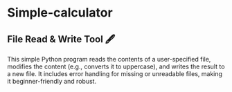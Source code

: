 # Simple-calculator
## File Read & Write Tool 🖋️

This simple Python program reads the contents of a user-specified file, modifies the content (e.g., converts it to uppercase), and writes the result to a new file. It includes error handling for missing or unreadable files, making it beginner-friendly and robust.
